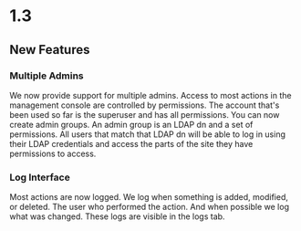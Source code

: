 # 1.3

## New Features

### Multiple Admins

We now provide support for multiple admins. Access to most actions in the management console are controlled by permissions. The account that's been used so far is the superuser and has all permissions. You can now create admin groups. An admin group is an LDAP dn and a set of permissions. All users that match that LDAP dn will be able to log in using their LDAP credentials and access the parts of the site they have permissions to access.

### Log Interface

Most actions are now logged. We log when something is added, modified, or deleted. The user who performed the action. And when possible we log what was changed. These logs are visible in the logs tab.
